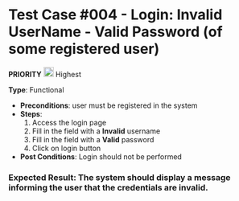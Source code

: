 # Test Case #004 - Login: Invalid UserName - Valid Password (of some registered user)

 **PRIORITY** <img src="https://i.postimg.cc/y6bMbpH8/ta2.png" width="20"/> Highest

**Type**: Functional
- **Preconditions**: user must be registered in the system
- **Steps**:
  1. Access the login page
  2. Fill in the field with a **Invalid** username
  3. Fill in the field with a **Valid** password
  4. Click on login button
- **Post Conditions**: Login should not be performed

### **Expected Result**: The system should display a message informing the user that the credentials are invalid.